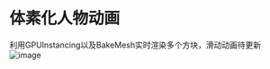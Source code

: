 # 体素化人物动画
利用GPUInstancing以及BakeMesh实时渲染多个方块，滑动动画待更新
![image](https://github.com/nnobe/VoxelizationAnimation/2018-11-07_10-28-22.gif)  

